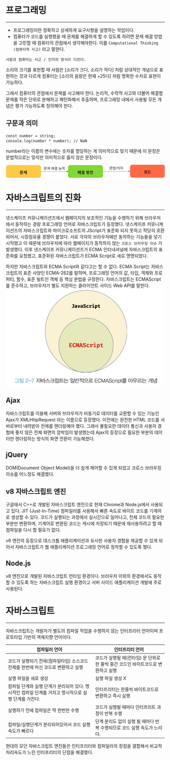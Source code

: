 # 프로그래밍
--- 

- 프로그래밍이란 정확하고 상세하게 요구사항을 설명하는 작업이다.
- 컴퓨터가 코드를 실행했을 때 문제를 해결하게 할 수 있도록 하려면 문제 해결 방법을 고민할 때 컴퓨터의 관점에서 생각해야한다. 
이를 ```Computational Thinking (컴퓨터적 사고)``` 라고 말한다.

```text
사람과 컴퓨터는 사고 / 인지의 방식이 다르다.
```

소리의 크기를 표현할 때 사람은 [소리가 크다, 소리가 작다] 처럼 상대적인 개념으로 표현하는 것과 다르게 컴퓨터는 [소리의 음량은 현재 +25다] 처럼 명확한 수치로 표현이 가능하다. 

그래서 컴퓨터의 관점에서 문제를 사고해야 한다. 논리적, 수학적 사고와 더불어 해결할 문제를 작은 단위로 분해하고 패턴화해서 추출하며, 프로그래밍 내에서 사용될 모든 개념은 평가 가능하도록 정의해야 한다.

## 구문과 의미
```text
const number = string;
console.log(number * number); // NaN
```
number라는 이름의 변수에는 숫자를 할당하는 게 의미적으로 맞기 때문에 이 문장은 문법적으로는 맞지만 의미적으로 옳지 않은 문장이다.

![Alt text](68747470733a2f2f706f69656d617765622e636f6d2f696d672f636f64696e672e706e67.png)

# 자바스크립트의 진화
---
넷스케이프 커뮤니케이션즈에서 웹페이지의 보조적인 기능을 수행하기 위해 브라우저에서 동작하는 경량 프로그래밍 언어로 자바스크립트가 등장했다. 넷스케이프 커뮤니케이션즈의 자바스크립트와 마이크로소프트의 JScript가 표준화 되지 못하고 적당히 호환되어서, 시장점유율 경쟁이 붙었다. 서로 각자의 브라우저에만 동작하는 기능들을 넣기 시작했고 이 때문에 브라우저에 따라 웹페이지가 동작하지 않는 ```크로스 브라우징 이슈``` 가 발생했다. 이후 넷스케이프 커뮤니케이션즈가 ECMA 인터내셔널에 자바스크립트의 표준화를 요청했고, 표준화된 자바스크립트가 ECMA Script로 새로 명명되었다. 

하지만 자바스크립트와 ECMA Script와 같다고는 할 수 없다.
ECMA Script는 자바스크립트의 표준 사양인 ECMA-262를 말하며,
프로그래밍 언어의 값, 타입, 객체와 프로퍼티, 함수, 표준 빌트인 객체 등 핵심 분법을 규정한다.
자바스크립트는 ECMAScript를 준수하고, 브라우저가 별도 지원하는 클라이언트 사이드 Web API를 말한다.
![Alt text](<image (1).png>)
## Ajax 
자바스크립트를 이용해 서버와 브라우저가 비동기로 데이터를 교환할 수 있는 기능인 Ajax가 XMLHttpRequest 라는 이름으로 등장했다. 
이전에는 완전한 HTML 코드를 서버로부터 내려받아 전체를 렌더링해야 했다. 그래서 불필요한 데이터 통신과 사용자 경험에 좋지 않은 전체 화면의 깜박임이 발생했는데 Ajax의 등장으로 필요한 부분의 데이터만 렌더링하는 방식의 화면 전환이 가능해졌다. 

## jQuery
DOM(Document Object Model)을 더 쉽게 제어할 수 있게 되었고 크로스 브라우징 이슈를 어느정도 해결했다.
## v8 자바스크립트 엔진
구글에서 C++로 개발된 자바스크립트 엔진으로 현재 Chrome과 Node.js에서 사용되고 있다. JIT (Just-In-Time) 컴파일러를 사용해서 빠른 속도로 바이트 코드를 기계어로 생성할 수 있다. 코드가 실행되는 과정에서 실시간으로 일어나고, 전체 코드의 필요한 부분만 변환하며, 기계어로 변환된 코드는 캐시에 저장되기 때문에 재사용하려고 할 때 컴파일을 다시 할 필요가 없다.

v8 엔진의 등장으로 데스크톱 애플리케이션과 유사한 사용자 경험을 제공할 수 있게 되어서 자바스크립트가 웹 애플리케이션 프로그래밍 언어로 정착할 수 있도록 했다.
## Node.js
v8 엔진으로 개발된 자바스크립트 런타임 환경이다. 브라우저 이외의 환경에서도 동작할 수 있도록 하는 자바스크립트 실행 환경이고 서버 사이드 애플리케이션 개발에 주로 사용된다.

# 자바스크립트
---
자바스크립트는 개발자가 별도의 컴파일 작업을 수행하지 않는 인터프리터 언어이며 프로토타입 기반의 객체지향 언어이다. 

|컴파일러 언어|인터프리터 언어|
|---|---|
|코드가 실행되기 전에(컴파일타임) 소스코드 전체를 한번에 머신 코드로 변환하고 실행|코드가 실행될 때(런타임) 문 단위로 한 줄씩 중간 코드인 바이트코드로 변환하고 실행|
|실행 파일을 새로 생성|실행 파일 생성 X|
|컴파일 단계와 실행 단계가 분리되어 있다. 명시적인 컴파일 단계를 거치고 명시적으로 실행 단계를 거친다. |인터프리터는 한줄씩 바이트코드로 변환하고 즉시 실행|
|실행하기 전에 컴파일은 딱 한번만 수행|코드가 실행될 때마다 인터프리트 과정이 반복 수헹|
|컴파일/실행단계가 분리되어있어서 코드 실행 속도가 빠르다|단계 분리도 없이 실행 될 때마다 반복 수행되므로 코드 실행 속도가 느리다.|

현대의 모던 자바스크립트 엔진들은 인터프리터와 컴파일러의 장점을 결합해서 비교적 처리속도가 느린 인터프리터의 단점을 해결했다. 
